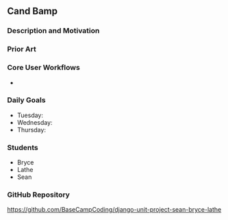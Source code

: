 ## Cand Bamp

### Description and Motivation


### Prior Art


### Core User Workflows
- 

### Daily Goals
 - Tuesday:
 - Wednesday:
 - Thursday: 

### Students
- Bryce
- Lathe 
- Sean

### GitHub Repository
https://github.com/BaseCampCoding/django-unit-project-sean-bryce-lathe
